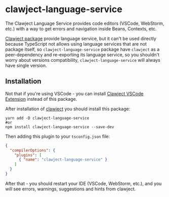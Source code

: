 # clawject-language-service

The Clawject Language Service provides code editors (VSCode, WebStorm, etc.) with a way to get errors
and navigation inside Beans, Contexts, etc.

[Clawject package](https://www.npmjs.com/package/clawject) provide language service,
but it can't be used directly because TypeScript not allows using language services that are not package itself,
so `clawject-language-service` package have `clawject` as a peer-dependency and re-exporting its language service,
so you shouldn't worry about versions compatibility, `clawject-language-service` will always have single version.

## Installation

Not that if you're using VSCode - you can install [Clawject VSCode Extension](https://todo.com) instead of this package.

After installation of [clawject](https://www.npmjs.com/package/clawject) you should install this package:

```shell
yarn add -D clawject-language-service
#or
npm install clawject-language-service --save-dev
```

Then adding this plugin to your `tsconfig.json` file:

```json
{
  "compilerOptions": {
    "plugins": [
      { "name": "clawject-language-service" }
    ]
  }
}
```

After that - you should restart your IDE (VSCode, WebStorm, etc.),
and you will see errors, warnings, suggestions and hints from clawject.

